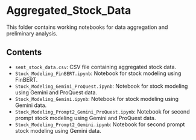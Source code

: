 # Aggregated_Stock_Data

This folder contains working notebooks for data aggregation and preliminary analysis.

## Contents

- `sent_stock_data.csv`: CSV file containing aggregated stock data.
- `Stock_Modeling_FinBERT.ipynb`: Notebook for stock modeling using FinBERT.
- `Stock_Modeling_Gemini_ProQuest.ipynb`: Notebook for stock modeling using Gemini and ProQuest data.
- `Stock_Modeling_Gemini.ipynb`: Notebook for stock modeling using Gemini data.
- `Stock_Modeling_Prompt2_Gemini_ProQuest.ipynb`: Notebook for second prompt stock modeling using Gemini and ProQuest data.
- `Stock_Modeling_Prompt2_Gemini.ipynb`: Notebook for second prompt stock modeling using Gemini data.